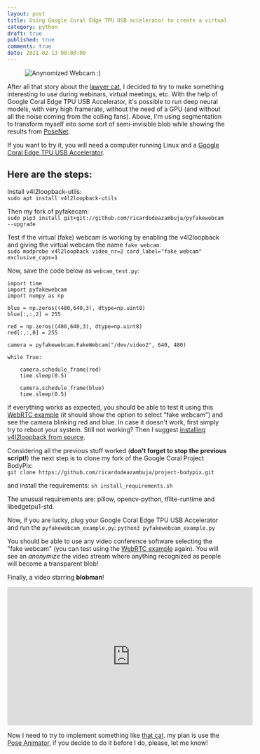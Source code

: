 ```yaml
---
layout: post
title: Using Google Coral Edge TPU USB accelerator to create a virtual (fake) webcam
category: python
draft: true
published: true
comments: true
date: 2021-02-13 00:00:00
---
```


<figure>
  <img src="{{ site.url }}/public/images/fakewebcam_coral_edgetpu.png?style=centerme" alt="Anynomized Webcam :)">
</figure>

After all that story about the [lawyer cat](https://www.youtube.com/watch?v=qcnnI6HD6DU), I decided to try to make something interesting to use during webinars, virtual meetings, etc. With the help of Google Coral Edge TPU USB Accelerator, it's possible to run deep neural models, with very high framerate, without the need of a GPU (and without all the noise coming from the colling fans). Above, I'm using segmentation to transform myself into some sort of semi-invisible blob while showing the results from [PoseNet](https://www.tensorflow.org/lite/models/pose_estimation/overview).

If you want to try it, you will need a computer running Linux and a [Google Coral Edge TPU USB Accelerator](https://coral.ai/products/accelerator). 

<!--more-->

## Here are the steps:
Install v4l2loopback-utils:  
```sudo apt install v4l2loopback-utils```

Then my fork of pyfakecam:  
```sudo pip3 install git+git://github.com/ricardodeazambuja/pyfakewebcam --upgrade```

Test if the virtual (fake) webcam is working by enabling the v4l2loopback and giving the virtual webcam the name `fake webcam`:  
```sudo modprobe v4l2loopback video_nr=2 card_label="fake webcam" exclusive_caps=1```

Now, save the code below as `webcam_test.py`:  
```
import time
import pyfakewebcam
import numpy as np

blue = np.zeros((480,640,3), dtype=np.uint8)
blue[:,:,2] = 255

red = np.zeros((480,640,3), dtype=np.uint8)
red[:,:,0] = 255

camera = pyfakewebcam.FakeWebcam("/dev/video2", 640, 480)

while True:

    camera.schedule_frame(red)
    time.sleep(0.5)

    camera.schedule_frame(blue)
    time.sleep(0.5)
```
If everything works as expected, you should be able to test it using this [WebRTC example](https://webrtc.github.io/samples/src/content/devices/input-output/) (it should show the option to select "fake webcam") and see the camera blinking red and blue. In case it doesn't work, first simply try to reboot your system. Still not working? Then I suggest [installing v4l2loopback from source](https://github.com/umlaeute/v4l2loopback).

Considering all the previous stuff worked (**don't forget to stop the previous script!**) the next step is to clone my fork of the Google Coral Project BodyPix:  
```git clone https://github.com/ricardodeazambuja/project-bodypix.git```

and install the requirements:
```sh install_requirements.sh```

The unusual requirements are: pillow, opencv-python, tflite-runtime and libedgetpu1-std.

Now, if you are lucky, plug your Google Coral Edge TPU USB Accelerator and run the `pyfakewebcam_example.py`:
```python3 pyfakewebcam_example.py```

You should be able to use any video conference software selecting the "fake webcam" (you can test using the [WebRTC example](https://webrtc.github.io/samples/src/content/devices/input-output/) again). You will see an *anonymize* the video stream where anything recognized as people will become a transparent blob!


Finally, a video starring **blobman**!

<iframe width="560" height="315" src="https://www.youtube-nocookie.com/embed/Tc6ofOQtjYA" frameborder="0" allow="accelerometer; autoplay; clipboard-write; encrypted-media; gyroscope; picture-in-picture" allowfullscreen></iframe>


Now I need to try to implement something like [that cat](https://www.youtube.com/watch?v=qcnnI6HD6DU). my plan is use the [Pose Animator](https://blog.tensorflow.org/2020/05/pose-animator-open-source-tool-to-bring-svg-characters-to-life.html), if you decide to do it before I do, please, let me know!



